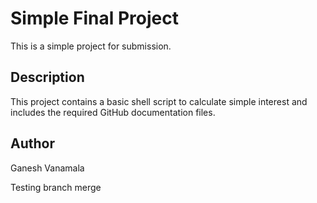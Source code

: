 # Simple Final Project

This is a simple project for submission. 

## Description
This project contains a basic shell script to calculate simple interest and includes the required GitHub documentation files.

## Author
Ganesh Vanamala

Testing branch merge
